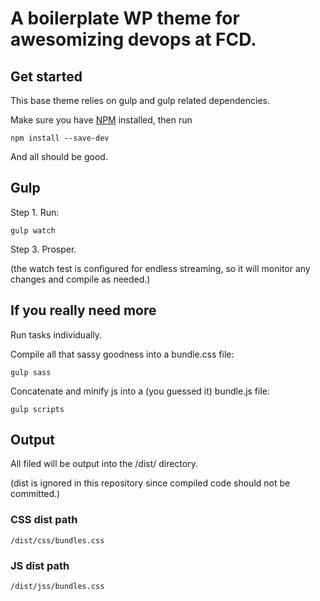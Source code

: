 # A boilerplate WP theme for awesomizing devops at FCD.


## Get started

This base theme relies on gulp and gulp related dependencies.

Make sure you have [NPM](https://www.npmjs.com/) installed, then run

```
npm install --save-dev
```
And all should be good.


## Gulp

Step 1. Run:

```
gulp watch
```

Step 3. Prosper.

(the watch test is configured for endless streaming, so it will monitor any changes and compile as needed.)


## If you really need more

Run tasks individually.

Compile all that sassy goodness into a bundle.css file:

```
gulp sass
```

Concatenate and minify js into a (you guessed it) bundle.js file:

```
gulp scripts
```

## Output

All filed will be output into the /dist/ directory.

(dist is ignored in this repository since compiled code should not be committed.)

### CSS dist path

```
/dist/css/bundles.css
```

### JS dist path

```
/dist/jss/bundles.css
```
